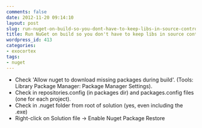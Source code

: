 ```yaml
---
comments: false
date: 2012-11-20 09:14:10
layout: post
slug: run-nuget-on-build-so-you-dont-have-to-keep-libs-in-source-control
title: Run NuGet on build so you don't have to keep libs in source control
wordpress_id: 413
categories:
- exocortex
tags:
- nuget
---
```


* Check 'Allow nuget to download missing packages during build'.  (Tools: Library Package Manager: Package Manager Settings).
* Check in repositories.config (in packages dir) and packages.config files (one for each project).
* Check in .nuget folder from root of solution (yes, even including the .exe)
* Right-click on Solution file -> Enable Nuget Package Restore
